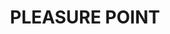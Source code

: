 ---
lastmod: '2025-04-06T06:05:20+00:00'
latitude: -33.951109
layout: suburb
longitude: 150.917444
postcode: '2172'
state: NSW
title: PLEASURE POINT
url: /nsw/pleasure-point/
---